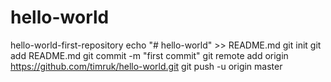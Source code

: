 # hello-world
hello-world-first-repository
echo "# hello-world" >> README.md
git init
git add README.md
git commit -m "first commit"
git remote add origin https://github.com/timruk/hello-world.git
git push -u origin master
